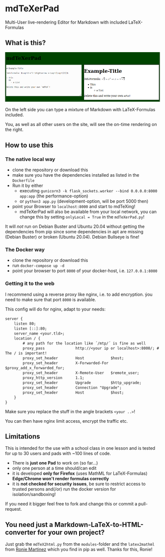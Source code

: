 # mdTeXerPad
Multi-User live-rendering Editor for Markdown with included LaTeX-Formulas

## What is this?

![Screenshot of mdTeXerPad](mdTeXerPad.png)

On the left side you can type a mixture of Markdown with LaTeX-Formulas included.

You, as well as all other users on the site, will see the on-time rendering on the right.

## How to use this

### The native local way

- clone the repository or download this
- make sure you have the dependencies installed as listed in the `Dockerfile`
- Run it by either
    - executing `gunicorn3 -k flask_sockets.worker --bind 0.0.0.0:8000 app:app` (the performance-option)
    - or `python3 app.py` (development-option, will be port 5000 then)
- point your Browser to `localhost:8000` and start to mdTeXing!
    - mdTeXerPad will also be available from your local network, you can change this by setting `onlyLocal = True` in the `mdTeXerPad.py`!

It will _not_ run on Debian Buster and Ubuntu 20.04 without getting the dependencies from pip since some dependencies in apt are missing (Debian Buster) or broken (Ubuntu 20.04). Debian Bullseye is fine!

### The Docker way

- clone the repository or download this
- run `docker-compose up -d`
- point your browser to port `8000` of your docker-host, i.e. `127.0.0.1:8000`

### Getting it to the web

I recommend using a reverse proxy like nginx, i.e. to add encryption. ýou need to make sure that port `8000` is available.

This config will do for nginx, adapt to your needs:

```
server {
    listen 80;
    listen [::]:80;
    server_name <your.tld>;
    location / {
        # any path for the location like ´/mtp/´ is fine as well
        proxy_pass              http://<your ip or localhost>:8000/; # The / is important!
        proxy_set_header        Host            $host;
        proxy_set_header        X-Forwarded-For $proxy_add_x_forwarded_for;
        proxy_set_header        X-Remote-User   $remote_user;
        proxy_http_version      1.1;
        proxy_set_header        Upgrade         $http_upgrade;
        proxy_set_header        Connection "Upgrade";
        proxy_set_header        Host            $host;
    }
}
```

Make sure you replace the stuff in the angle brackets `<your ..>`!

You can then have nginx limit access, encrypt the traffic etc.

## Limitations

This is intended for the use with a school class in one lesson and is tested for up to 30 users and pads with ~100 lines of code.

- There is **just one Pad** to work on (so far...)
- only one person at a time should/can edit
- it is developed **only for Firefox** (uses MathML for LaTeX-Formulas) **Edge/Chrome won't render formulas correctly**
- it is **not checked for security issues**, be sure to restrict access to trusted persons and(/or) run the docker version for isolation/sandboxing!

If you need it bigger feel free to fork and change this or commit a pull-request.

## You need just a Markdown-LaTeX-to-HTML-converter for your own project?

Just grab the `mdTeX2html.py` from the `modules`-folder and the `latex2mathml` from [Ronie Martinez](https://github.com/roniemartinez/latex2mathml) which you find in pip as well. Thanks for this, Ronie!
